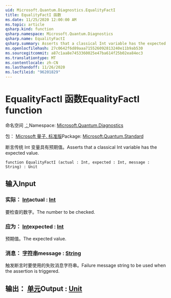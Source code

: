 ```yaml
---
uid: Microsoft.Quantum.Diagnostics.EqualityFactI
title: EqualityFactI 函数
ms.date: 11/25/2020 12:00:00 AM
ms.topic: article
qsharp.kind: function
qsharp.namespace: Microsoft.Quantum.Diagnostics
qsharp.name: EqualityFactI
qsharp.summary: Asserts that a classical Int variable has the expected value.
ms.openlocfilehash: 27c0642f6d89aaa715526092813240e11b9ab530
ms.sourcegitcommit: a87c1aa8e7453360025e47ba614f25b02ea84ec3
ms.translationtype: MT
ms.contentlocale: zh-CN
ms.lasthandoff: 11/26/2020
ms.locfileid: "96201829"
---
```

# <a name="equalityfacti-function"></a><span data-ttu-id="bdd24-102">EqualityFactI 函数</span><span class="sxs-lookup"><span data-stu-id="bdd24-102">EqualityFactI function</span></span>

<span data-ttu-id="bdd24-103">命名空间 [：](xref:Microsoft.Quantum.Diagnostics)</span><span class="sxs-lookup"><span data-stu-id="bdd24-103">Namespace: [Microsoft.Quantum.Diagnostics](xref:Microsoft.Quantum.Diagnostics)</span></span>

<span data-ttu-id="bdd24-104">包： [Microsoft 量子. 标准版](https://nuget.org/packages/Microsoft.Quantum.Standard)</span><span class="sxs-lookup"><span data-stu-id="bdd24-104">Package: [Microsoft.Quantum.Standard](https://nuget.org/packages/Microsoft.Quantum.Standard)</span></span>


<span data-ttu-id="bdd24-105">断言传统 Int 变量具有预期值。</span><span class="sxs-lookup"><span data-stu-id="bdd24-105">Asserts that a classical Int variable has the expected value.</span></span>

```qsharp
function EqualityFactI (actual : Int, expected : Int, message : String) : Unit
```


## <a name="input"></a><span data-ttu-id="bdd24-106">输入</span><span class="sxs-lookup"><span data-stu-id="bdd24-106">Input</span></span>

### <a name="actual--int"></a><span data-ttu-id="bdd24-107">实际： [Int](xref:microsoft.quantum.lang-ref.int)</span><span class="sxs-lookup"><span data-stu-id="bdd24-107">actual : [Int](xref:microsoft.quantum.lang-ref.int)</span></span>

<span data-ttu-id="bdd24-108">要检查的数字。</span><span class="sxs-lookup"><span data-stu-id="bdd24-108">The number to be checked.</span></span>


### <a name="expected--int"></a><span data-ttu-id="bdd24-109">应为： [Int](xref:microsoft.quantum.lang-ref.int)</span><span class="sxs-lookup"><span data-stu-id="bdd24-109">expected : [Int](xref:microsoft.quantum.lang-ref.int)</span></span>

<span data-ttu-id="bdd24-110">预期值。</span><span class="sxs-lookup"><span data-stu-id="bdd24-110">The expected value.</span></span>


### <a name="message--string"></a><span data-ttu-id="bdd24-111">消息： [字符串](xref:microsoft.quantum.lang-ref.string)</span><span class="sxs-lookup"><span data-stu-id="bdd24-111">message : [String](xref:microsoft.quantum.lang-ref.string)</span></span>

<span data-ttu-id="bdd24-112">触发断言时要使用的失败消息字符串。</span><span class="sxs-lookup"><span data-stu-id="bdd24-112">Failure message string to be used when the assertion is triggered.</span></span>



## <a name="output--unit"></a><span data-ttu-id="bdd24-113">输出： [单元](xref:microsoft.quantum.lang-ref.unit)</span><span class="sxs-lookup"><span data-stu-id="bdd24-113">Output : [Unit](xref:microsoft.quantum.lang-ref.unit)</span></span>

